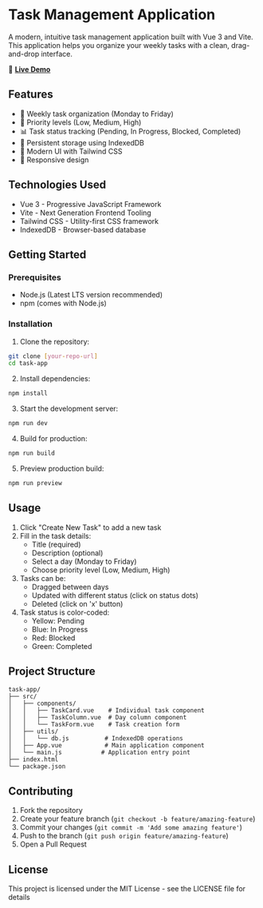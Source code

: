# Task Management Application

A modern, intuitive task management application built with Vue 3 and Vite. This application helps you organize your weekly tasks with a clean, drag-and-drop interface.

🔗 **[Live Demo](https://selftask-manager.netlify.app/)**

## Features

- 📅 Weekly task organization (Monday to Friday)
- 🎯 Priority levels (Low, Medium, High)
- 📊 Task status tracking (Pending, In Progress, Blocked, Completed)
- 💾 Persistent storage using IndexedDB
- 🎨 Modern UI with Tailwind CSS
- 📱 Responsive design

## Technologies Used

- Vue 3 - Progressive JavaScript Framework
- Vite - Next Generation Frontend Tooling
- Tailwind CSS - Utility-first CSS framework
- IndexedDB - Browser-based database

## Getting Started

### Prerequisites

- Node.js (Latest LTS version recommended)
- npm (comes with Node.js)

### Installation

1. Clone the repository:
```bash
git clone [your-repo-url]
cd task-app
```

2. Install dependencies:
```bash
npm install
```

3. Start the development server:
```bash
npm run dev
```

4. Build for production:
```bash
npm run build
```

5. Preview production build:
```bash
npm run preview
```

## Usage

1. Click "Create New Task" to add a new task
2. Fill in the task details:
   - Title (required)
   - Description (optional)
   - Select a day (Monday to Friday)
   - Choose priority level (Low, Medium, High)
3. Tasks can be:
   - Dragged between days
   - Updated with different status (click on status dots)
   - Deleted (click on 'x' button)
4. Task status is color-coded:
   - Yellow: Pending
   - Blue: In Progress
   - Red: Blocked
   - Green: Completed

## Project Structure

```
task-app/
├── src/
│   ├── components/
│   │   ├── TaskCard.vue    # Individual task component
│   │   ├── TaskColumn.vue  # Day column component
│   │   └── TaskForm.vue    # Task creation form
│   ├── utils/
│   │   └── db.js          # IndexedDB operations
│   ├── App.vue            # Main application component
│   └── main.js           # Application entry point
├── index.html
└── package.json
```

## Contributing

1. Fork the repository
2. Create your feature branch (`git checkout -b feature/amazing-feature`)
3. Commit your changes (`git commit -m 'Add some amazing feature'`)
4. Push to the branch (`git push origin feature/amazing-feature`)
5. Open a Pull Request

## License

This project is licensed under the MIT License - see the LICENSE file for details
